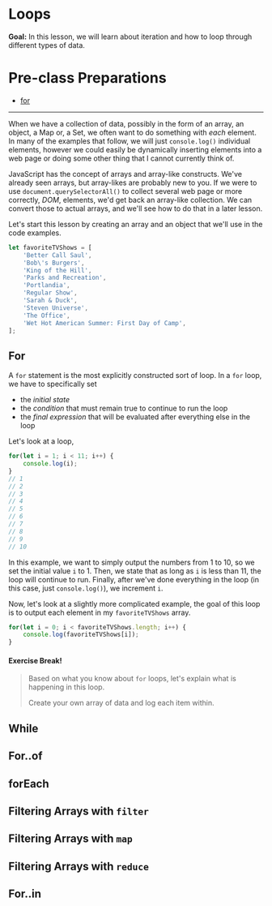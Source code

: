 # Loops

**Goal:** In this lesson, we will learn about iteration and how to loop through different types of data.


# Pre-class Preparations

* [for](https://developer.mozilla.org/en-US/docs/Web/JavaScript/Reference/Statements/for)

---

When we have a collection of data, possibly in the form of an array, an object, a Map or, a Set, we often want to do something with *each* element. In many of the examples that follow, we will just `console.log()` individual elements, however we could easily be dynamically inserting elements into a web page or doing some other thing that I cannot currently think of. 

JavaScript has the concept of arrays and array-like constructs. We've already seen arrays, but array-likes are probably new to you. If we were to use `document.querySelectorAll()` to collect several web page or more correctly, *DOM*, elements, we'd get back an array-like collection. We can convert those to actual arrays, and we'll see how to do that in a later lesson.

Let's start this lesson by creating an array and an object that we'll use in the code examples.

```javascript
let favoriteTVShows = [
    'Better Call Saul',
    'Bob\'s Burgers',
    'King of the Hill',
    'Parks and Recreation',
    'Portlandia',
    'Regular Show',
    'Sarah & Duck',
    'Steven Universe',
    'The Office',
    'Wet Hot American Summer: First Day of Camp',
];
```

## For

A `for` statement is the most explicitly constructed sort of loop. In a `for` loop, we have to specifically set 

- the *initial state*
- the *condition* that must remain true to continue to run the loop
- the *final expression* that will be evaluated after everything else in the loop

Let's look at a loop,

```javascript
for(let i = 1; i < 11; i++) {
    console.log(i);
}
// 1
// 2
// 3
// 4
// 5
// 6
// 7
// 8
// 9
// 10
```

In this example, we want to simply output the numbers from 1 to 10, so we set the initial value `i` to 1. Then, we state that as long as `i` is less than 11, the loop will continue to run. Finally, after we've done everything in the loop (in this case, just `console.log()`), we increment `i`.

Now, let's look at a slightly more complicated example, the goal of this loop is to output each element in my `favoriteTVShows` array.

```javascript
for(let i = 0; i < favoriteTVShows.length; i++) {
    console.log(favoriteTVShows[i]);
}
```

#### Exercise Break!

> Based on what you know about `for` loops, let's explain what is happening in this loop.
> 
> Create your own array of data and log each item within.

## While

## For..of

## forEach

## Filtering Arrays with `filter`

## Filtering Arrays with `map`

## Filtering Arrays with `reduce`

## For..in
